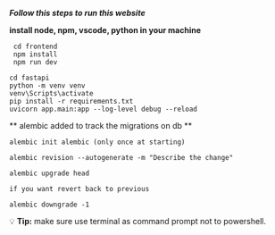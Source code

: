 ***Follow this steps to run this website***

**install node, npm, vscode, python in your machine**
```
 cd frontend  
 npm install  
 npm run dev
```

```
cd fastapi  
python -m venv venv   
venv\Scripts\activate
pip install -r requirements.txt  
uvicorn app.main:app --log-level debug --reload

```


** alembic added to track the migrations on db **
```
alembic init alembic (only once at starting)

alembic revision --autogenerate -m "Describe the change"

alembic upgrade head

if you want revert back to previous

alembic downgrade -1
```


💡 **Tip:**  make sure use terminal as command prompt not to powershell.
